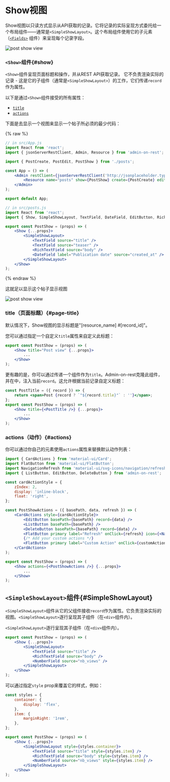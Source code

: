 # Show视图

Show视图以只读方式显示从API获取的记录。它将记录的实际呈现方式委托给一个布局组件——通常是`<SimpleShowLayout>`。这个布局组件使用它的子元素（[`<Fields>`](./Fields.html) 组件）来呈现每个记录字段。

![post show view](https://marmelab.com/admin-on-rest/img/show-view.png)

### `<Show>`组件{#show}

`<Show>`组件呈现页面标题和操作，并从REST API获取记录。 它不负责渲染实际的记录 - 这是它的子组件（通常是`<SimpleShowLayout>`）的工作，它们传递`record`作为属性。

以下是通过`<Show>`组件接受的所有属性：

* [`title`](#page-title)
* [`actions`](#actions)

下面是去显示一个视图来显示一个帖子所必须的最少代码：

{% raw %}
```jsx
// in src/App.js
import React from 'react';
import { jsonServerRestClient, Admin, Resource } from 'admin-on-rest';

import { PostCreate, PostEdit, PostShow } from './posts';

const App = () => (
    <Admin restClient={jsonServerRestClient('http://jsonplaceholder.typicode.com')}>
        <Resource name="posts" show={PostShow} create={PostCreate} edit={PostEdit} />
    </Admin>
);

export default App;

// in src/posts.js
import React from 'react';
import { Show, SimpleShowLayout, TextField, DateField, EditButton, RichTextField } from 'admin-on-rest';

export const PostShow = (props) => (
    <Show {...props}>
        <SimpleShowLayout>
            <TextField source="title" />
            <TextField source="teaser" />
            <RichTextField source="body" />
            <DateField label="Publication date" source="created_at" />
        </SimpleShowLayout>
    </Show>
);
```
{% endraw %}

这就足以显示这个帖子显示视图

![post show view](https://marmelab.com/admin-on-rest/img/post-show.png)

###  title（页面标题）{#page-title}

默认情况下，Show视图的显示标题是"[resource_name] #[record_id]"。

您可以通过指定一个自定义`title`属性来自定义此标题：

```jsx
export const PostShow = (props) => (
    <Show title="Post view" {...props}>
        ...
    </Show>
);
```

更有趣的是，你可以通过传递一个组件作为`title`。Admin-on-rest克隆此组件，并在<ShowView>中，注入当前`record`。这允许根据当前记录自定义标题：

```jsx
const PostTitle = ({ record }) => {
    return <span>Post {record ? `"${record.title}"` : ''}</span>;
};
export const PostShow = (props) => (
    <Show title={<PostTitle />} {...props}>
        ...
    </Show>
);
```

### actions（动作）{#actions}

你可以通过你自己的元素使用`actions`属性来替换默认动作列表：

```jsx
import { CardActions } from 'material-ui/Card';
import FlatButton from 'material-ui/FlatButton';
import NavigationRefresh from 'material-ui/svg-icons/navigation/refresh';
import { ListButton, EditButton, DeleteButton } from 'admin-on-rest';

const cardActionStyle = {
    zIndex: 2,
    display: 'inline-block',
    float: 'right',
};

const PostShowActions = ({ basePath, data, refresh }) => (
    <CardActions style={cardActionStyle}>
        <EditButton basePath={basePath} record={data} />
        <ListButton basePath={basePath} />
        <DeleteButton basePath={basePath} record={data} />
        <FlatButton primary label="Refresh" onClick={refresh} icon={<NavigationRefresh />} />
        {/* Add your custom actions */}
        <FlatButton primary label="Custom Action" onClick={customAction} />
    </CardActions>
);

export const PostShow = (props) => (
    <Show actions={<PostShowActions />} {...props}>
        ...
    </Show>
);
```

## `<SimpleShowLayout>`组件{#SimpleShowLayout}

`<SimpleShowLayout>`组件从它的父组件接收`record`作为属性。它负责渲染实际的视图。`<SimpleShowLayout>`逐行呈现其子组件（在`<div>`组件内）。

`<SimpleShowLayout>`逐行呈现其子组件（在`<div>`组件内）。

```jsx
export const PostShow = (props) => (
    <Show {...props}>
        <SimpleShowLayout>
            <TextField source="title" />
            <RichTextField source="body" />
            <NumberField source="nb_views" />
        </SimpleShowLayout>
    </Show>
);
```

可以通过指定`style` prop来覆盖它的样式，例如：

```jsx
const styles = {
    container: {
        display: 'flex',
    },
    item: {
        marginRight: '1rem',
    },
};

export const PostShow = (props) => (
    <Show {...props}>
        <SimpleShowLayout style={styles.container}>
            <TextField source="title" style={styles.item} />
            <RichTextField source="body" style={styles.item} />
            <NumberField source="nb_views" style={styles.item} />
        </SimpleShowLayout>
    </Show>
);
```